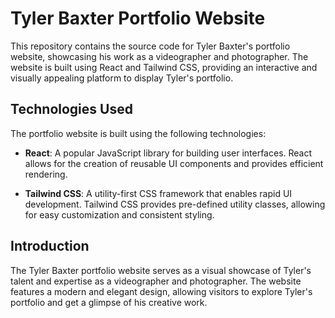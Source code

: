 # Tyler Baxter Portfolio Website

This repository contains the source code for Tyler Baxter's portfolio website, showcasing his work as a videographer and photographer. The website is built using React and Tailwind CSS, providing an interactive and visually appealing platform to display Tyler's portfolio.

## Technologies Used

The portfolio website is built using the following technologies:

- **React**: A popular JavaScript library for building user interfaces. React allows for the creation of reusable UI components and provides efficient rendering.

- **Tailwind CSS**: A utility-first CSS framework that enables rapid UI development. Tailwind CSS provides pre-defined utility classes, allowing for easy customization and consistent styling.

## Introduction

The Tyler Baxter portfolio website serves as a visual showcase of Tyler's talent and expertise as a videographer and photographer. The website features a modern and elegant design, allowing visitors to explore Tyler's portfolio and get a glimpse of his creative work.

